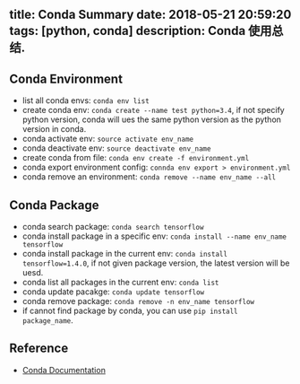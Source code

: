 title: Conda Summary
date: 2018-05-21 20:59:20
tags: [python, conda]
description: Conda 使用总结.
---

## Conda Environment 

- list all conda envs: `conda env list`
- create conda env: `conda create --name test python=3.4`, if not specify python version, conda will ues the same python version as the python version in conda.
- conda activate env: `source activate env_name`
- conda deactivate env: `source deactivate env_name`
- create conda from file: `conda env create -f environment.yml`
- conda export environment config: `connda env export > environment.yml`
- conda remove an environment: `conda remove --name env_name --all`

## Conda Package

- conda search package: `conda search tensorflow`
- conda install package in a specific env: `conda install --name env_name tensorflow`
- conda install package in the current env: `conda install tensorflow=1.4.0`, if not given package version, the latest version will be uesd.
- conda list all packages in the current env: `conda list`
- conda update pacakge: `conda update tensorflow`
- conda remove package: `conda remove -n env_name tensorflow`
- if cannot find package by conda, you can use `pip install package_name`.

## Reference

- [Conda Documentation](https://conda.io/docs/user-guide/tasks/manage-environments.html#)
